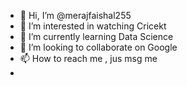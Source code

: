 - 👋 Hi, I’m @merajfaishal255
- 👀 I’m interested in watching Cricekt
- 🌱 I’m currently learning Data Science 
- 💞️ I’m looking to collaborate on Google
- 📫 How to reach me , jus msg me
- 

<!---
merajfaishal255/merajfaishal255 is a ✨ special ✨ repository because its `README.md` (this file) appears on your GitHub profile.
You can click the Preview link to take a look at your changes...
--->
